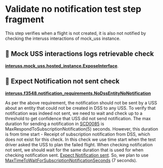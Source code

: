 # Validate no notification test step fragment

This step verifies when a flight is not created, it is also not notified by checking the interuss interactions of mock_uss instance.

## 🛑 Mock USS interactions logs retrievable check
**[interuss.mock_uss.hosted_instance.ExposeInterface](../../../../../requirements/interuss/mock_uss/hosted_instance.md)**.

## 🛑 Expect Notification not sent check

**[interuss.f3548.notification_requirements.NoDssEntityNoNotification](../../../../../requirements/interuss/f3548/notification_requirements.md)**

As per the above requirement, the notification should not be sent by a USS about an entity that could not be created in DSS
to any USS. To verify that notification was indeed not sent, we need to wait and check up to a threshold to get confidence
that USS did not send notification.
The max duration for sending a notification in [SCD0085](../../../../../requirements/astm/f3548/v21.md) is MaxRespondToSubscriptionNotification(5) seconds.
However, this duration is from time start - Receipt of subscription notification from DSS, which does not exist for this check.
In this check we use time start when the test driver asked the USS to plan the failed flight.
When checking notification not sent, we should wait for the same duration that is used for when checking notification sent.
[Expect Notification sent](./validate_notification_operational_intent.md).
So, we plan to use [MaxTimeToWaitForSubscriptionNotificationSeconds](./constants.py) (7 seconds).
